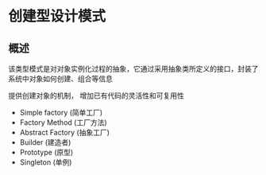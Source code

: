 # 创建型设计模式

## 概述

该类型模式是对对象实例化过程的抽象，它通过采用抽象类所定义的接口，封装了系统中对象如何创建、组合等信息

提供创建对象的机制， 增加已有代码的灵活性和可复用性

- Simple factory (简单工厂)
- Factory Method (工厂方法)
- Abstract Factory (抽象工厂)
- Builder (建造者)
- Prototype (原型)
- Singleton (单例)

